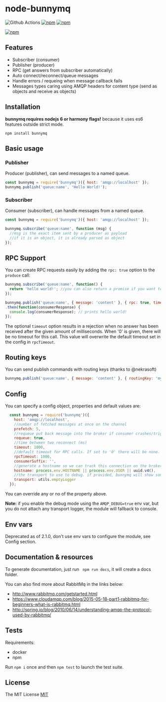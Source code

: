 # node-bunnymq

![Github Actions](https://github.com/bringg/node-bunnymq/workflows/.github/workflows/tests.yml/badge.svg?branch=develop)
[![npm](https://img.shields.io/npm/v/bunnymq.svg)]()
[![npm](https://img.shields.io/npm/dt/bunnymq.svg)]()

[![npm](https://nodei.co/npm/bunnymq.png?downloads=true&downloadRank=true&stars=true)](https://nodei.co/npm/bunnymq/)

## Features
- Subscriber (consumer)
- Publisher (producer)
- RPC (get answers from subscriber automatically)
- Auto connect/reconnect/queue messages
- Handle errors / requeing when message callback fails
- Messages types caring using AMQP headers for content type (send as objects and receive as objects)

## Installation
**bunnymq requires nodejs 6 or harmony flags!** because it uses es6 features outside strict mode.
```
npm install bunnymq
```

## Basic usage
### Publisher
Producer (publisher), can send messages to a named queue.

```javascript
const bunnymq = require('bunnymq')({ host: 'amqp://localhost' });
bunnymq.publish('queue:name', 'Hello World!');
```

### Subscriber
Consumer (subscriber), can handle messages from a named queue.

```javascript
const bunnymq = require('bunnymq')({ host: 'amqp://localhost' });

bunnymq.subscribe('queue:name', function (msg) {
  //msg is the exact item sent by a producer as payload
  //if it is an object, it is already parsed as object
});
```

## RPC Support
You can create RPC requests easily by adding the `rpc: true` option to the `produce` call:
```javascript
bunnymq.subscribe('queue:name', function() {
  return 'hello world!'; //you can also return a promise if you want to do async stuff
});

bunnymq.publish('queue:name', { message: 'content' }, { rpc: true, timeout: 1000 })
.then(function(consumerResponse) {
  console.log(consumerResponse); // prints hello world!
});
```
The optional `timeout` option results in a rejection when no answer has been received after the given amount of milliseconds.
When '0' is given, there will be no timeout for this call.
This value will overwrite the default timeout set in the config in `rpcTimeout`.

## Routing keys
You can send publish commands with routing keys (thanks to @nekrasoft)
```javascript
bunnymq.publish('queue:name', { message: 'content' }, { routingKey: 'my-routing-key' });
```

## Config
You can specify a config object, properties and default values are:

```javascript
  const bunnymq = require('bunnymq')({
    host: 'amqp://localhost',
    //number of fetched messages at once on the channel
    prefetch: 5,
    //requeue put back message into the broker if consumer crashes/trigger exception
    requeue: true,
    //time between two reconnect (ms)
    timeout: 1000,
    //default timeout for RPC calls. If set to '0' there will be none.
    rpcTimeout: 1000,
    consumerSuffix: '',
    //generate a hostname so we can track this connection on the broker (rabbitmq management plugin)
    hostname: process.env.HOSTNAME || process.env.USER || uuid.v4(),
    //the transport to use to debug. if provided, bunnymq will show some logs
    transport: utils.emptyLogger
  });
```

You can override any or no of the property above.

<b>Note:</b> if you enable the debug mode using the `AMQP_DEBUG=true` env var, but you do not attach any transport logger, the module will fallback to console.

## Env vars
Deprecated as of 2.1.0, don't use env vars to configure the module, see Config section.

## Documentation & resources
To generate documentation, just run ``` npm run docs```, it will create a docs folder.

You can also find more about RabbitMq in the links below:
 - http://www.rabbitmq.com/getstarted.html
 - https://www.cloudamqp.com/blog/2015-05-18-part1-rabbitmq-for-beginners-what-is-rabbitmq.html
 - http://spring.io/blog/2010/06/14/understanding-amqp-the-protocol-used-by-rabbitmq/

## Tests
Requirements:
  - docker
  - npm

Run `npm i` once and then `npm test` to launch the test suite.

## License
The MIT License [MIT](LICENSE)
